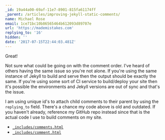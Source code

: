 ```yaml
---
_id: 19a44a00-69af-11e7-8901-815fa61174ff
_parent: /articles/improving-jekyll-static-comments/
name: Michael Rose
email: 1ce71bc10b86565464b612093d89707e
url: 'https://mademistakes.com'
replying_to: '16'
hidden: ''
date: '2017-07-15T22:44:03.481Z'
---
```


Great!

Not sure what could be going on with the comment order. I've heard of others
having the same issue so you're not alone. If you're using the same instance of
Jekyll to build and serve then the output should be exactly the same. If you're
using some sort of CI service to build/deploy your site then it's possible the
environments and Jekyll versions are out of sync and that's the issue.

I am using unique id's to attach child comments to their parent by using the
`replying_to` field. There's a chance my code above is old and outdated. If you
haven't already, reference my GitHub repo instead since that is the actual code
I use to build comments on my site.

- [`_includes/comments.html`](https://github.com/mmistakes/made-mistakes-jekyll/blob/master/src/_includes/comments.html)
- [`_includes/comment.html`](https://github.com/mmistakes/made-mistakes-jekyll/blob/master/src/_includes/comment.html)
